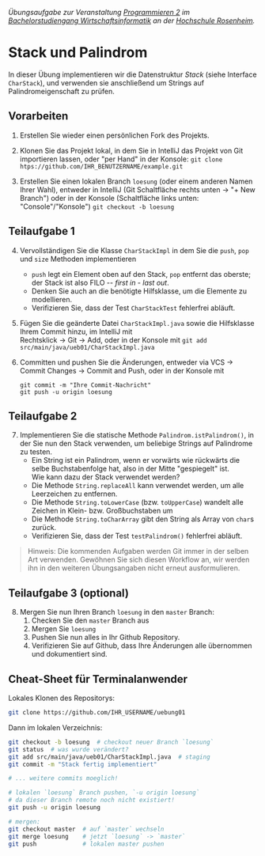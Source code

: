 _Übungsaufgabe zur Veranstaltung [Programmieren 2](https://hsro-wif-prg2.github.io) im [Bachelorstudiengang Wirtschaftsinformatik](https://www.fh-rosenheim.de/technik/informatik-mathematik/wirtschaftsinformatik-bachelor/) an der [Hochschule Rosenheim](http://www.fh-rosenheim.de)._


# Stack und Palindrom

In dieser Übung implementieren wir die Datenstruktur _Stack_ (siehe Interface `CharStack`), und verwenden sie anschließend um Strings auf Palindromeigenschaft zu prüfen.


## Vorarbeiten

1. Erstellen Sie wieder einen persönlichen Fork des Projekts.

2. Klonen Sie das Projekt lokal, in dem Sie in IntelliJ das Projekt von Git importieren lassen, oder "per Hand" in der Konsole: `git clone htps://github.com/IHR_BENUTZERNAME/example.git`

3. Erstellen Sie einen lokalen Branch `loesung` (oder einem anderen Namen Ihrer Wahl), entweder in IntelliJ (Git Schaltfläche rechts unten -> "+ New Branch") oder in der Konsole (Schaltfläche links unten: "Console"/"Konsole") `git checkout -b loesung`


## Teilaufgabe 1

4. Vervollständigen Sie die Klasse `CharStackImpl` in dem Sie die `push`, `pop` und `size` Methoden implementieren
	- `push` legt ein Element oben auf den Stack, `pop` entfernt das oberste; der Stack ist also FILO -- _first in - last out_.
	- Denken Sie auch an die benötigte Hilfsklasse, um die Elemente zu modellieren.
	- Verifizieren Sie, dass der Test `CharStackTest` fehlerfrei abläuft.

5. Fügen Sie die geänderte Datei `CharStackImpl.java` sowie die Hilfsklasse Ihrem Commit hinzu, im IntelliJ mit   
Rechtsklick -> Git -> Add, oder in der Konsole mit `git add src/main/java/ueb01/CharStackImpl.java`

6. Committen und pushen Sie die Änderungen, entweder via VCS -> Commit Changes -> Commit and Push, oder in der Konsole mit
	```
	git commit -m "Ihre Commit-Nachricht"
	git push -u origin loesung
	```

## Teilaufgabe 2

7. Implementieren Sie die statische Methode `Palindrom.istPalindrom()`, in der Sie nun den Stack verwenden, um beliebige Strings auf Palindrome zu testen.
	- Ein String ist ein Palindrom, wenn er vorwärts wie rückwärts die selbe Buchstabenfolge hat, also in der Mitte "gespiegelt" ist.  
Wie kann dazu der Stack verwendet werden?
	- Die Methode `String.replaceAll` kann verwendet werden, um alle Leerzeichen zu entfernen.
	- Die Methode `String.toLowerCase` (bzw. `toUpperCase`) wandelt alle Zeichen in Klein- bzw. Großbuchstaben um
	- Die Methode `String.toCharArray` gibt den String als Array von `char`s zurück.
	- Verifizieren Sie, dass der Test `testPalindrom()` fehlerfrei abläuft.


> Hinweis: Die kommenden Aufgaben werden Git immer in der selben Art verwenden.
> Gewöhnen Sie sich diesen Workflow an, wir werden ihn in den weiteren Übungsangaben nicht erneut ausformulieren.


## Teilaufgabe 3 (optional)

8. Mergen Sie nun Ihren Branch `loesung` in den `master` Branch:
	1. Checken Sie den `master` Branch aus
	2. Mergen Sie `loesung`
	3. Pushen Sie nun alles in Ihr Github Repository.
	4. Verifizieren Sie auf Github, dass Ihre Änderungen alle übernommen und dokumentiert sind.


## Cheat-Sheet für Terminalanwender

Lokales Klonen des Repositorys:

```bash
git clone https://github.com/IHR_USERNAME/uebung01
```

Dann im lokalen Verzeichnis:

```bash
git checkout -b loesung  # checkout neuer Branch `loesung`
git status  # was wurde verändert?
git add src/main/java/ueb01/CharStackImpl.java  # staging
git commit -m "Stack fertig implementiert"

# ... weitere commits moeglich!

# lokalen `loesung` Branch pushen, `-u origin loesung` 
# da dieser Branch remote noch nicht existiert!
git push -u origin loesung

# mergen:
git checkout master  # auf `master` wechseln
git merge loesung    # jetzt `loesung` -> `master`
git push             # lokalen master pushen
```
